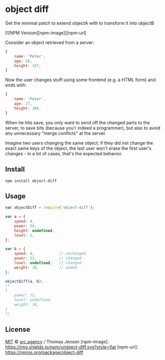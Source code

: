 # object diff

Get the minimal patch to extend objectA with to transform it into
objectB

[![NPM Version][npm-image]][npm-url]

Consider an object retrieved from a server:

```js
{
	name: 'Peter',
	age: 26,
	height: 187,
}
```

Now the user changes stuff using some frontend (e.g. a HTML form) and
ends with:

```js
{
	name: 'Peter',
	age: 27,
	height: 186,
}
```

When he hits save, you only want to send off the changed parts to the
server, to save bits (because you'r indeed a programmer), but also to
avoid any unnecessary "merge conflicts" at the server.

Imagine two users changing the same object; if they did not change the
exact same keys of the object, the last user won't erase the first
user's changes - in a lot of cases, that's the expected behavior.

## Install

```
npm install object-diff
```

## Usage

```js
var objectDiff = require('object-diff');

var a = {
	speed: 4,
	power: 54,
	height: undefined,
	level: 1,
};

var b = {
	speed: 4,			// unchanged
	power: 22,			// changed
	level: undefined,	// changed
	weight: 10,			// added
};

objectDiff(a, b);
/*
{
	power: 22,
	level: undefined,
	weight: 10,
}
*/
```

## License

[MIT](http://opensource.org/licenses/MIT) ©
[src.agency](http://src.agency) / Thomas Jensen
[npm-image]: https://img.shields.io/npm/v/object-diff.svg?style=flat
[npm-url]: https://npmjs.org/package/object-diff
